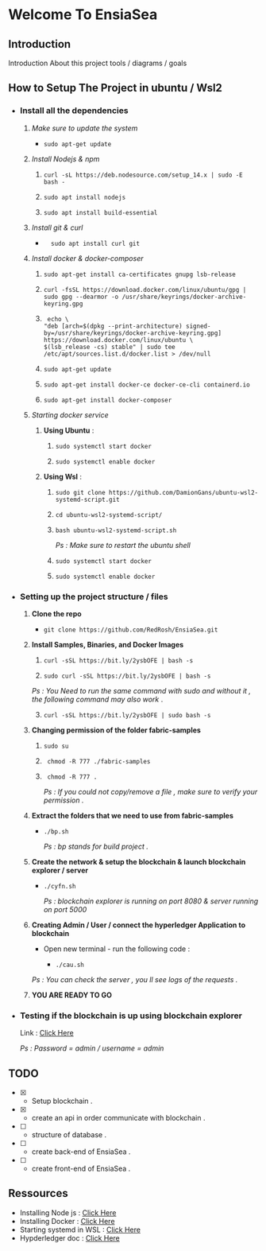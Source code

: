 # Welcome To EnsiaSea

## Introduction

Introduction About this project tools / diagrams / goals

## How to Setup The Project in ubuntu / Wsl2

- ### Install all the dependencies

  1. _Make sure to update the system_

     - ```
       sudo apt-get update
       ```

  2. _Install Nodejs & npm_

     1. ```
        curl -sL https://deb.nodesource.com/setup_14.x | sudo -E bash -
        ```

     2. ```
        sudo apt install nodejs
        ```

     3. ```
        sudo apt install build-essential
        ```

  3. _Install git & curl_
     - ```
         sudo apt install curl git
       ```
  4. _Install docker & docker-composer_

     1. ```
        sudo apt-get install ca-certificates gnupg lsb-release
        ```
     2. ```
        curl -fsSL https://download.docker.com/linux/ubuntu/gpg | sudo gpg --dearmor -o /usr/share/keyrings/docker-archive-keyring.gpg
        ```
     3. ```
         echo \
        "deb [arch=$(dpkg --print-architecture) signed-by=/usr/share/keyrings/docker-archive-keyring.gpg] https://download.docker.com/linux/ubuntu \
        $(lsb_release -cs) stable" | sudo tee /etc/apt/sources.list.d/docker.list > /dev/null
        ```

     4. ```
        sudo apt-get update
        ```

     5. ```
        sudo apt-get install docker-ce docker-ce-cli containerd.io
        ```

     6. ```
        sudo apt-get install docker-composer
        ```

  5. _Starting docker service_

     1. **Using Ubuntu** :

        1. ```
           sudo systemctl start docker
           ```

        2. ```
           sudo systemctl enable docker
           ```

     2. **Using Wsl** :

        1. ```
           sudo git clone https://github.com/DamionGans/ubuntu-wsl2-systemd-script.git
           ```
        2. ```
           cd ubuntu-wsl2-systemd-script/
           ```

        3. ```
           bash ubuntu-wsl2-systemd-script.sh
           ```

           _Ps : Make sure to restart the ubuntu shell_

        4. ```
           sudo systemctl start docker
           ```
        5. ```
           sudo systemctl enable docker
           ```

- ### Setting up the project structure / files

  1. **Clone the repo**

     - ```
       git clone https://github.com/RedRosh/EnsiaSea.git
       ```

  2. **Install Samples, Binaries, and Docker Images**

     1. ```
        curl -sSL https://bit.ly/2ysbOFE | bash -s
        ```

     2. ```
        sudo curl -sSL https://bit.ly/2ysbOFE | bash -s
        ```

     _Ps : You Need to run the same command with sudo and without it , the following command may also work_ .

     3. ```
        curl -sSL https://bit.ly/2ysbOFE | sudo bash -s
        ```

  3. **Changing permission of the folder fabric-samples**

     1. ```
        sudo su
        ```

     2. ```
         chmod -R 777 ./fabric-samples
        ```
     3. ```
         chmod -R 777 .
        ```
        _Ps : If you could not copy/remove a file , make sure to verify your permission ._

  4. **Extract the folders that we need to use from fabric-samples**

     - ```
       ./bp.sh
       ```
       _Ps : bp stands for build project ._

  5. **Create the network & setup the blockchain & launch blockchain explorer / server**
     - ```
       ./cyfn.sh
       ```
       _Ps : blockchain explorer is running on port 8080 & server running on port 5000_
  6. **Creating Admin / User / connect the hyperledger Application to blockchain**

     - Open new terminal - run the following code :

       - ```
         ./cau.sh
         ```

     _Ps : You can check the server , you ll see logs of the requests ._

  7. **YOU ARE READY TO GO**

- ### Testing if the blockchain is up using blockchain explorer

  Link : [Click Here](http://localhost:8080/)

  _Ps : Password = admin / username = admin_

## TODO

- [x] - Setup blockchain .
- [x] - create an api in order communicate with blockchain .
- [ ] - structure of database .
- [ ] - create back-end of EnsiaSea .
- [ ] - create front-end of EnsiaSea .

## Ressources

- Installing Node js : [Click Here](https://linuxize.com/post/how-to-install-node-js-on-ubuntu-20-04/)
- Installing Docker : [Click Here](https://docs.docker.com/engine/install/ubuntu/)
- Starting systemd in WSL : [Click Here](https://github.com/DamionGans/ubuntu-wsl2-systemd-script)
- Hypderledger doc : [Click Here](https://hyperledger-fabric.readthedocs.io/en/release-2.2/install.html)

